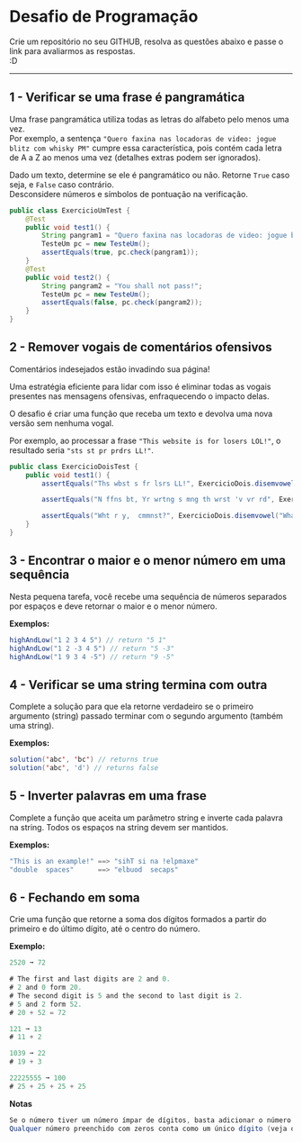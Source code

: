 
# Desafio de Programação

Crie um repositório no seu GITHUB, resolva as questões abaixo e passe o link para avaliarmos as respostas.  
:D  

---

## 1 - Verificar se uma frase é pangramática

Uma frase pangramática utiliza todas as letras do alfabeto pelo menos uma vez.  
Por exemplo, a sentença `"Quero faxina nas locadoras de video: jogue blitz com whisky PM"` cumpre essa característica, pois contém cada letra de A a Z ao menos uma vez (detalhes extras podem ser ignorados).  

Dado um texto, determine se ele é pangramático ou não. Retorne `True` caso seja, e `False` caso contrário.  
Desconsidere números e símbolos de pontuação na verificação.  

```java
public class ExercicioUmTest {
    @Test
    public void test1() {
        String pangram1 = "Quero faxina nas locadoras de video: jogue blitz com whisky PM";
        TesteUm pc = new TesteUm();
        assertEquals(true, pc.check(pangram1));
    }
    @Test
    public void test2() {
        String pangram2 = "You shall not pass!";
        TesteUm pc = new TesteUm();
        assertEquals(false, pc.check(pangram2));
    }
}
```

## 2 - Remover vogais de comentários ofensivos

Comentários indesejados estão invadindo sua página!  

Uma estratégia eficiente para lidar com isso é eliminar todas as vogais presentes nas mensagens ofensivas, enfraquecendo o impacto delas.  

O desafio é criar uma função que receba um texto e devolva uma nova versão sem nenhuma vogal.  

Por exemplo, ao processar a frase `"This website is for losers LOL!"`, o resultado seria `"sts st pr prdrs LL!"`.  

```java
public class ExercicioDoisTest {
    public void test1() {
        assertEquals("Ths wbst s fr lsrs LL!", ExercicioDois.disemvowel("This website is for losers LOL!"));

        assertEquals("N ffns bt, Yr wrtng s mng th wrst 'v vr rd", ExercicioDois.disemvowel("No offense but, Your writing is among the worst I've ever read"));

        assertEquals("Wht r y,  cmmnst?", ExercicioDois.disemvowel("What are you, a communist?"));
    }
}
```

## 3 - Encontrar o maior e o menor número em uma sequência

Nesta pequena tarefa, você recebe uma sequência de números separados por espaços e deve retornar o maior e o menor número.  

**Exemplos:**  
```java
highAndLow("1 2 3 4 5") // return "5 1"
highAndLow("1 2 -3 4 5") // return "5 -3"
highAndLow("1 9 3 4 -5") // return "9 -5"
```

## 4 - Verificar se uma string termina com outra

Complete a solução para que ela retorne verdadeiro se o primeiro argumento (string) passado terminar com o segundo argumento (também uma string).  

**Exemplos:**  
```java
solution('abc', 'bc') // returns true
solution('abc', 'd') // returns false
```

## 5 - Inverter palavras em uma frase

Complete a função que aceita um parâmetro string e inverte cada palavra na string. Todos os espaços na string devem ser mantidos.  

**Exemplos:**  
```java
"This is an example!" ==> "sihT si na !elpmaxe"
"double  spaces"      ==> "elbuod  secaps"
```

## 6 - Fechando em soma

Crie uma função que retorne a soma dos dígitos formados a partir do primeiro e do último dígito, até o centro do número.

**Exemplo:**
```java
2520 ➞ 72

# The first and last digits are 2 and 0.
# 2 and 0 form 20.
# The second digit is 5 and the second to last digit is 2.
# 5 and 2 form 52.
# 20 + 52 = 72

121 ➞ 13
# 11 + 2

1039 ➞ 22
# 19 + 3

22225555 ➞ 100
# 25 + 25 + 25 + 25
```

**Notas**
```java
Se o número tiver um número ímpar de dígitos, basta adicionar o número de um único dígito no centro (veja o exemplo nº 1).
Qualquer número preenchido com zeros conta como um único dígito (veja o exemplo nº 2).
```
